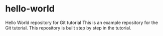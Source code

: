 # hello-world
Hello World repository for Git tutorial
This is an example repository for the Git tutorial.
This repository is built step by step in the tutorial. 
